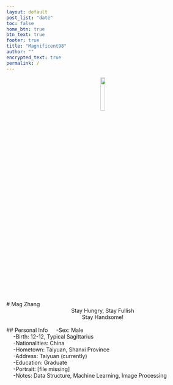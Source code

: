 ```yaml
---
layout: default
post_list: "date"
toc: false
home_btn: true
btn_text: true
footer: true
title: "Magnificent98"
author: ""
encrypted_text: true
permalink: /
---
```

<div align="center">
<img src="{{site.url}}{{site.baseurl}}{{site.assets_path}}/img/guaiqiao1.png" width="15%" height="15%"/>
</div>
# Mag Zhang
<center> Stay Hungry, Stay Fullish</center>
<center> Stay Handsome!</center>
<br/>
## Personal Info
&emsp; -Sex: Male<br/>
&emsp; -Birth: 12-12, Typical Sagittarius<br/>
&emsp; -Nationalities: China<br/>
&emsp; -Hometown: Taiyuan, Shanxi Province<br/>
&emsp; -Address: Taiyuan (currently)<br/>
&emsp; -Education: Graduate<br/>
&emsp; -Portrait: [file missing]<br/>
&emsp; -Notes: Data Structure, Machine Learning, Image Processing<br/>
<br/>
<br/>
<br/>



